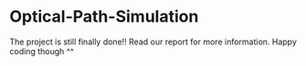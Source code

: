 # Optical-Path-Simulation

The project is still finally done!! Read our report for more information. Happy coding though ^^ 
